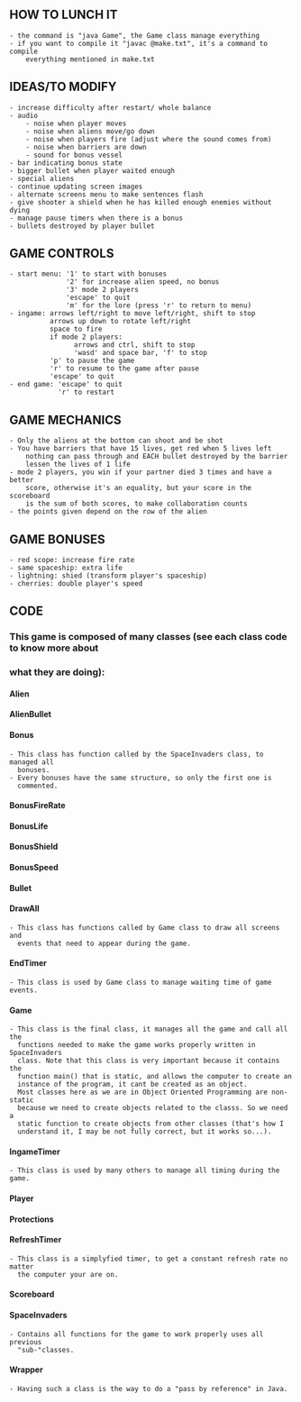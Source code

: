 ## HOW TO LUNCH IT
    - the command is "java Game", the Game class manage everything
    - if you want to compile it "javac @make.txt", it's a command to compile
        everything mentioned in make.txt

## IDEAS/TO MODIFY
    - increase difficulty after restart/ whole balance
    - audio
        - noise when player moves
        - noise when aliens move/go down
        - noise when players fire (adjust where the sound comes from)
        - noise when barriers are down
        - sound for bonus vessel
    - bar indicating bonus state
    - bigger bullet when player waited enough
    - special aliens
    - continue updating screen images
    - alternate screens menu to make sentences flash
    - give shooter a shield when he has killed enough enemies without dying
    - manage pause timers when there is a bonus
    - bullets destroyed by player bullet

## GAME CONTROLS
    - start menu: '1' to start with bonuses
                  '2' for increase alien speed, no bonus
                  '3' mode 2 players
                  'escape' to quit
                  'm' for the lore (press 'r' to return to menu)
    - ingame: arrows left/right to move left/right, shift to stop
              arrows up down to rotate left/right
              space to fire
              if mode 2 players:
                    arrows and ctrl, shift to stop
                    'wasd' and space bar, 'f' to stop
              'p' to pause the game
              'r' to resume to the game after pause
              'escape' to quit
    - end game: 'escape' to quit
                'r' to restart

## GAME MECHANICS
    - Only the aliens at the bottom can shoot and be shot
    - You have barriers that have 15 lives, get red when 5 lives left
        nothing can pass through and EACH bullet destroyed by the barrier
        lessen the lives of 1 life
    - mode 2 players, you win if your partner died 3 times and have a better
        score, otherwise it's an equality, but your score in the scoreboard
        is the sum of both scores, to make collaboration counts
    - the points given depend on the row of the alien

## GAME BONUSES
    - red scope: increase fire rate
    - same spaceship: extra life
    - lightning: shied (transform player's spaceship)
    - cherries: double player's speed

## CODE
### This game is composed of many classes (see each class code to know more about
### what they are doing):
####    Alien
####    AlienBullet
####    Bonus
    - This class has function called by the SpaceInvaders class, to managed all
      bonuses.
    - Every bonuses have the same structure, so only the first one is
      commented.
####    BonusFireRate
####    BonusLife
####    BonusShield
####    BonusSpeed
####    Bullet
####    DrawAll
    - This class has functions called by Game class to draw all screens and
      events that need to appear during the game.
####    EndTimer
    - This class is used by Game class to manage waiting time of game events.
####    Game
    - This class is the final class, it manages all the game and call all the
      functions needed to make the game works properly written in SpaceInvaders
      class. Note that this class is very important because it contains the
      function main() that is static, and allows the computer to create an
      instance of the program, it cant be created as an object.
      Most classes here as we are in Object Oriented Programming are non-static
      because we need to create objects related to the classs. So we need a
      static function to create objects from other classes (that's how I
      understand it, I may be not fully correct, but it works so...).
####    IngameTimer
    - This class is used by many others to manage all timing during the game.
####    Player
####    Protections
####    RefreshTimer
    - This class is a simplyfied timer, to get a constant refresh rate no matter
      the computer your are on.
####    Scoreboard
####    SpaceInvaders
    - Contains all functions for the game to work properly uses all previous
      "sub-"classes.
####    Wrapper
    - Having such a class is the way to do a "pass by reference" in Java.
